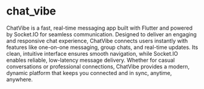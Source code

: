 # chat_vibe

ChatVibe is a fast, real-time messaging app built with Flutter and powered by Socket.IO for seamless communication. Designed to deliver an engaging and responsive chat experience, ChatVibe connects users instantly with features like one-on-one messaging, group chats, and real-time updates. Its clean, intuitive interface ensures smooth navigation, while Socket.IO enables reliable, low-latency message delivery. Whether for casual conversations or professional connections, ChatVibe provides a modern, dynamic platform that keeps you connected and in sync, anytime, anywhere.

